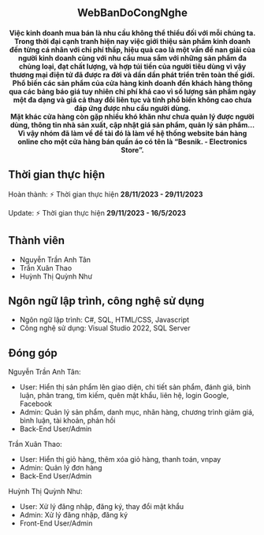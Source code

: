 <h2 align="center">WebBanDoCongNghe</h2>
<h4 align="center">Việc kinh doanh  mua bán là nhu cầu không thể thiểu đối với mỗi chúng ta. Trong thời đại cạnh tranh hiện nay việc giới thiệu sản phẩm kinh doanh đến từng cá nhân với chi phí thấp, hiệu quả cao là một vấn đề nan giải của người kinh doanh cùng với nhu cầu mua sắm với những sản phẩm đa chủng loại, đạt chất lượng, và hợp túi tiền của người tiêu dùng vì vậy thương mại điện tử đã được ra đời và dần dần phát triển trên toàn thế giới. 
</br>Phổ biến các sản phẩm của cửa hàng kinh doanh đến khách hàng thông qua các bảng báo giá tuy nhiên chi phí khá cao vì số lượng sản phẩm ngày một đa dạng và giá cả thay đổi liên tục và tính phổ biến không cao chưa đáp ứng được nhu cầu người dùng. 
</br>Mặt khác cửa hàng còn gặp nhiều khó khăn như chưa quản lý được người dùng, thông tin nhà sản xuất, cập nhật giá sản phẩm, quản lý sản phẩm…  Vì vậy nhóm đã làm về đề tài đó là làm về hệ thống website bán hàng online cho một cửa hàng bán quần áo có tên là “Besnik. - Electronics Store”.</h4>

## Thời gian thực hiện

Hoàn thành: ⚡ Thời gian thực hiện **28/11/2023 - 29/11/2023**

Update: ⚡ Thời gian thực hiện **29/11/2023 - 16/5/2023**

## Thành viên

- Nguyễn Trần Anh Tân
- Trần Xuân Thao
- Huỳnh Thị Quỳnh Như
  
## Ngôn ngữ lập trình, công nghệ sử dụng

- Ngôn ngữ lập trình: C#, SQL, HTML/CSS, Javascript
- Công nghệ sử dụng: Visual Studio 2022, SQL Server
  
## Đóng góp

Nguyễn Trần Anh Tân: </br>
- User: Hiển thị sản phẩm lên giao diện, chi tiết sản phẩm, đánh giá, bình luận, phân trang, tìm kiếm, quên mật khẩu, liên hệ, login Google, Facebook
- Admin: Quản lý sản phẩm, danh mục, nhãn hàng, chương trình giảm giá, bình luận, tài khoản, phản hồi
- Back-End User/Admin
  
Trần Xuân Thao: </br>
- User: Hiển thị giỏ hàng, thêm xóa giỏ hàng, thanh toán, vnpay
- Admin: Quản lý đơn hàng
- Back-End User/Admin
  
Huỳnh Thị Quỳnh Như: </br>
- User: Xử lý đăng nhập, đăng ký, thay đổi mật khẩu
- Admin: Xử lý đăng nhập, đăng ký
- Front-End User/Admin
